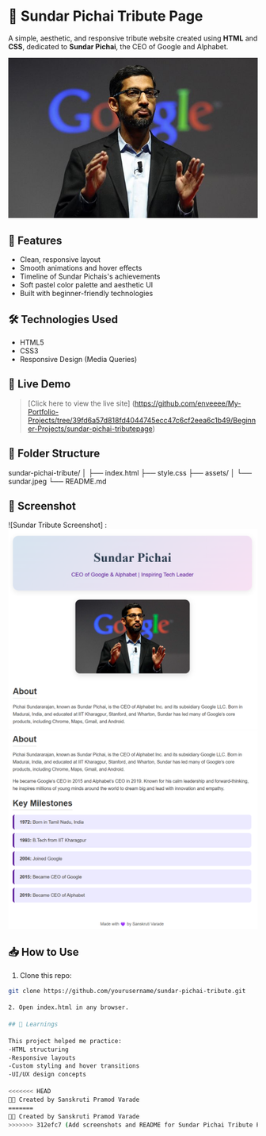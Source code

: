 # 🌟 Sundar Pichai Tribute Page

A simple, aesthetic, and responsive tribute website created using **HTML** and **CSS**, dedicated to **Sundar Pichai**, the CEO of Google and Alphabet.

![Preview](assets/sundar.jpeg)


## 📌 Features

- Clean, responsive layout
- Smooth animations and hover effects
- Timeline of Sundar Pichais's achievements
- Soft pastel color palette and aesthetic UI
- Built with beginner-friendly technologies

## 🛠️ Technologies Used

- HTML5
- CSS3
- Responsive Design (Media Queries)

## 🚀 Live Demo

> [Click here to view the live site]
(https://github.com/enveeee/My-Portfolio-Projects/tree/39fd6a57d818fd4044745ecc47c6cf2eea6c1b49/Beginner-Projects/sundar-pichai-tributepage)

## 📂 Folder Structure

sundar-pichai-tribute/
│
├── index.html
├── style.css
├── assets/
│ └── sundar.jpeg
└── README.md

## 📸 Screenshot

![Sundar Tribute Screenshot] :
![Screenshot 1](assets/ss1.png)
![Screenshot 2](assets/ss2.png)

## 📥 How to Use

1. Clone this repo:
```bash
git clone https://github.com/yourusername/sundar-pichai-tribute.git

2. Open index.html in any browser.

## 🧠 Learnings

This project helped me practice:
-HTML structuring
-Responsive layouts
-Custom styling and hover transitions
-UI/UX design concepts

<<<<<<< HEAD
🧑‍💻 Created by Sanskruti Pramod Varade
=======
🧑‍💻 Created by Sanskruti Pramod Varade
>>>>>>> 312efc7 (Add screenshots and README for Sundar Pichai Tribute Page)
